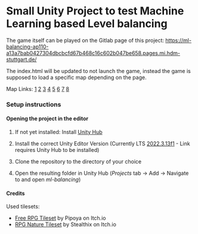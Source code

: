 # Small Unity Project to test Machine Learning based Level balancing 

The game itself can be played on the Gitlab page of this project:
https://ml-balancing-ap110-a13a7bab0427304dbcbcfd67b468c16c602b047be658.pages.mi.hdm-stuttgart.de/


The index.html will be updated to not launch the game, instead the game is supposed to load a specific map depending on the page.

Map Links:
[1](https://ml-balancing-ap110-a13a7bab0427304dbcbcfd67b468c16c602b047be658.pages.mi.hdm-stuttgart.de/?level=003021000202020010200500100210100410)
[2](https://ml-balancing-ap110-a13a7bab0427304dbcbcfd67b468c16c602b047be658.pages.mi.hdm-stuttgart.de/?level=000501221131000123010203002421300000)
[3](https://ml-balancing-ap110-a13a7bab0427304dbcbcfd67b468c16c602b047be658.pages.mi.hdm-stuttgart.de/?level=022010000130112233320250011211030041)
[4](https://ml-balancing-ap110-a13a7bab0427304dbcbcfd67b468c16c602b047be658.pages.mi.hdm-stuttgart.de/?level=210511021031020103010004002320300002)
[5](https://ml-balancing-ap110-a13a7bab0427304dbcbcfd67b468c16c602b047be658.pages.mi.hdm-stuttgart.de/?level=000021000202020010200530100210100410)
[6](https://ml-balancing-ap110-a13a7bab0427304dbcbcfd67b468c16c602b047be658.pages.mi.hdm-stuttgart.de/?level=000521221131000123010003002421300000)
[7](https://ml-balancing-ap110-a13a7bab0427304dbcbcfd67b468c16c602b047be658.pages.mi.hdm-stuttgart.de/?level=122012000130102233320050110111230040)
[8](https://ml-balancing-ap110-a13a7bab0427304dbcbcfd67b468c16c602b047be658.pages.mi.hdm-stuttgart.de/?level=000521221131000123010003002421300000)

### Setup instructions

#### Opening the project in the editor

1. If not yet installed: Install [Unity Hub](https://unity.com/de/download)

2. Install the correct Unity Editor Version (Currently LTS [2022.3.13f1](unityhub://2022.3.13f1/5f90a5ebde0f) - Link requires Unity Hub to be installed)

3. Clone the repository to the directory of your choice

4. Open the resulting folder in Unity Hub (*Projects* tab -> Add -> Navigate to and open *ml-balancing*)





#### Credits
Used tilesets:

- [Free RPG Tileset](https://pipoya.itch.io/pipoya-rpg-tileset-32x32) by Pipoya on Itch.io
- [RPG Nature Tileset](https://stealthix.itch.io/rpg-nature-tileset) by Stealthix on Itch.io